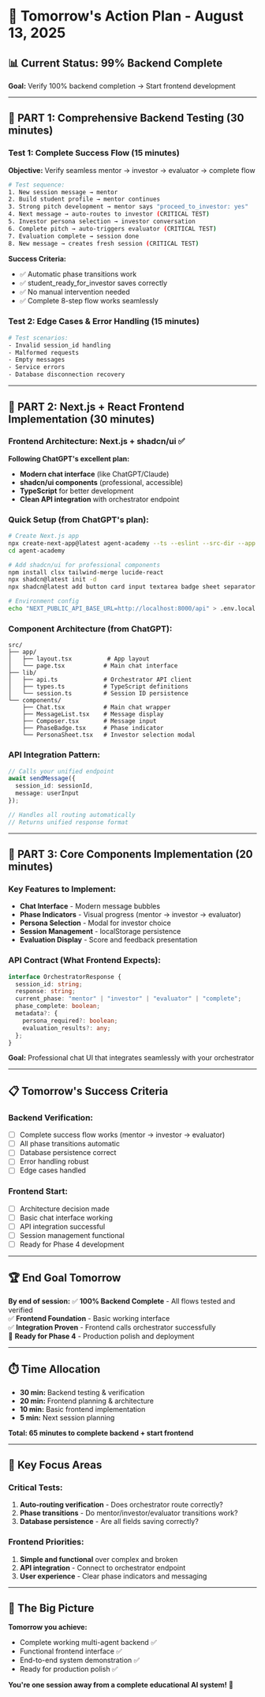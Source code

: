 # 🎯 Tomorrow's Action Plan - August 13, 2025

## 📊 Current Status: 99% Backend Complete
**Goal:** Verify 100% backend completion → Start frontend development

---

## 🧪 PART 1: Comprehensive Backend Testing (30 minutes)

### **Test 1: Complete Success Flow (15 minutes)**
**Objective:** Verify seamless mentor → investor → evaluator → complete flow

```bash
# Test sequence:
1. New session message → mentor
2. Build student profile → mentor continues
3. Strong pitch development → mentor says "proceed_to_investor: yes"
4. Next message → auto-routes to investor (CRITICAL TEST)
5. Investor persona selection → investor conversation
6. Complete pitch → auto-triggers evaluator (CRITICAL TEST)
7. Evaluation complete → session done
8. New message → creates fresh session (CRITICAL TEST)
```

**Success Criteria:**
- ✅ Automatic phase transitions work
- ✅ student_ready_for_investor saves correctly
- ✅ No manual intervention needed
- ✅ Complete 8-step flow works seamlessly

### **Test 2: Edge Cases & Error Handling (15 minutes)**
```bash
# Test scenarios:
- Invalid session_id handling
- Malformed requests
- Empty messages
- Service errors
- Database disconnection recovery
```

---

## 🎨 PART 2: Next.js + React Frontend Implementation (30 minutes)

### **Frontend Architecture: Next.js + shadcn/ui** ✅
**Following ChatGPT's excellent plan:**
- **Modern chat interface** (like ChatGPT/Claude)
- **shadcn/ui components** (professional, accessible)
- **TypeScript** for better development
- **Clean API integration** with orchestrator endpoint

### **Quick Setup (from ChatGPT's plan):**
```bash
# Create Next.js app
npx create-next-app@latest agent-academy --ts --eslint --src-dir --app --import-alias "@/*"
cd agent-academy

# Add shadcn/ui for professional components
npm install clsx tailwind-merge lucide-react
npx shadcn@latest init -d
npx shadcn@latest add button card input textarea badge sheet separator

# Environment config
echo "NEXT_PUBLIC_API_BASE_URL=http://localhost:8000/api" > .env.local
```

### **Component Architecture (from ChatGPT):**
```
src/
├── app/
│   ├── layout.tsx          # App layout
│   └── page.tsx           # Main chat interface
├── lib/
│   ├── api.ts             # Orchestrator API client
│   ├── types.ts           # TypeScript definitions
│   └── session.ts         # Session ID persistence
└── components/
    ├── Chat.tsx           # Main chat wrapper
    ├── MessageList.tsx    # Message display
    ├── Composer.tsx       # Message input
    ├── PhaseBadge.tsx     # Phase indicator
    └── PersonaSheet.tsx   # Investor selection modal
```

### **API Integration Pattern:**
```typescript
// Calls your unified endpoint
await sendMessage({
  session_id: sessionId,
  message: userInput
});

// Handles all routing automatically
// Returns unified response format
```

---

## 🎯 PART 3: Core Components Implementation (20 minutes)

### **Key Features to Implement:**
- **Chat Interface** - Modern message bubbles
- **Phase Indicators** - Visual progress (mentor → investor → evaluator)
- **Persona Selection** - Modal for investor choice
- **Session Management** - localStorage persistence
- **Evaluation Display** - Score and feedback presentation

### **API Contract (What Frontend Expects):**
```typescript
interface OrchestratorResponse {
  session_id: string;
  response: string;
  current_phase: "mentor" | "investor" | "evaluator" | "complete";
  phase_complete: boolean;
  metadata?: {
    persona_required?: boolean;
    evaluation_results?: any;
  };
}
```

**Goal:** Professional chat UI that integrates seamlessly with your orchestrator

---

## 📋 Tomorrow's Success Criteria

### **Backend Verification:**
- [ ] Complete success flow works (mentor → investor → evaluator)
- [ ] All phase transitions automatic
- [ ] Database persistence correct
- [ ] Error handling robust
- [ ] Edge cases handled

### **Frontend Start:**
- [ ] Architecture decision made
- [ ] Basic chat interface working
- [ ] API integration successful
- [ ] Session management functional
- [ ] Ready for Phase 4 development

---

## 🏆 End Goal Tomorrow

**By end of session:**
✅ **100% Backend Complete** - All flows tested and verified  
✅ **Frontend Foundation** - Basic working interface  
✅ **Integration Proven** - Frontend calls orchestrator successfully  
🎯 **Ready for Phase 4** - Production polish and deployment

---

## ⏱️ Time Allocation

- **30 min:** Backend testing & verification
- **20 min:** Frontend planning & architecture  
- **10 min:** Basic frontend implementation
- **5 min:** Next session planning

**Total: 65 minutes to complete backend + start frontend**

---

## 🎯 Key Focus Areas

### **Critical Tests:**
1. **Auto-routing verification** - Does orchestrator route correctly?
2. **Phase transitions** - Do mentor/investor/evaluator transitions work?
3. **Database persistence** - Are all fields saving correctly?

### **Frontend Priorities:**
1. **Simple and functional** over complex and broken
2. **API integration** - Connect to orchestrator endpoint
3. **User experience** - Clear phase indicators and messaging

---

## 🚀 The Big Picture

**Tomorrow you achieve:**
- Complete working multi-agent backend ✅
- Functional frontend interface ✅  
- End-to-end system demonstration ✅
- Ready for production polish ✅

**You're one session away from a complete educational AI system!** 🎉